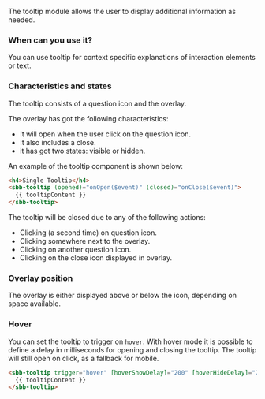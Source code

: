 The tooltip module allows the user to display additional information as needed.

### When can you use it?

You can use tooltip for context specific explanations of interaction elements or text.

### Characteristics and states

The tooltip consists of a question icon and the overlay.

The overlay has got the following characteristics:

- It will open when the user click on the question icon.
- It also includes a close.
- it has got two states: visible or hidden.

An example of the tooltip component is shown below:

```html
<h4>Single Tooltip</h4>
<sbb-tooltip (opened)="onOpen($event)" (closed)="onClose($event)">
  {{ tooltipContent }}
</sbb-tooltip>
```

The tooltip will be closed due to any of the following actions:

- Clicking (a second time) on question icon.
- Clicking somewhere next to the overlay.
- Clicking on another question icon.
- Clicking on the close icon displayed in overlay.

### Overlay position

The overlay is either displayed above or below the icon, depending on space available.

### Hover

You can set the tooltip to trigger on `hover`. With hover mode it is possible to define
a delay in milliseconds for opening and closing the tooltip. The tooltip will still
open on click, as a fallback for mobile.

```html
<sbb-tooltip trigger="hover" [hoverShowDelay]="200" [hoverHideDelay]="200">
  {{ tooltipContent }}
</sbb-tooltip>
```

